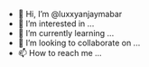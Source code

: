 - 👋 Hi, I’m @luxxyanjaymabar
- 👀 I’m interested in ...
- 🌱 I’m currently learning ...
- 💞️ I’m looking to collaborate on ...
- 📫 How to reach me ...

<!---
luxxyanjaymabar/luxxyanjaymabar is a ✨ special ✨ repository because its `README.md` (this file) appears on your GitHub profile.
You can click the Preview link to take a look at your changes.
--->
